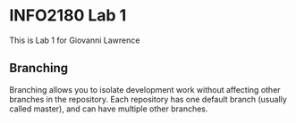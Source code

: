 # INFO2180 Lab 1
This is Lab 1 for Giovanni Lawrence

## Branching
Branching allows you to isolate development work without
affecting other branches in the repository. Each repository
has one default branch (usually called master), and can have
multiple other branches.